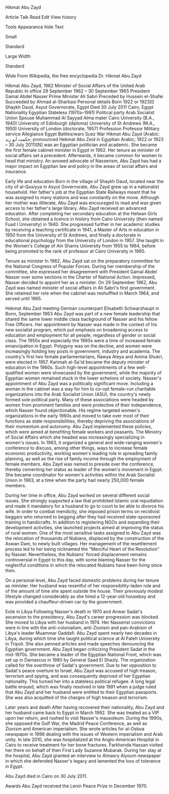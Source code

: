 Hikmat Abu Zayd

Article
Talk
Read
Edit
View history

Tools
Appearance hide
Text

Small

Standard

Large
Width

Standard

Wide
From Wikipedia, the free encyclopedia
Dr.
Hikmat Abu Zayd

Hikmat Abu Zayd, 1962
Minister of Social Affairs of the United Arab Republic
In office
29 September 1962 – 30 September 1965
President	Gamal Abdel Nasser
Prime Minister	Ali Sabri
Preceded by	Hussein el-Shafei
Succeeded by	Ahmad al-Sharbasi
Personal details
Born	1922 or 1923[I]
Shaykh Daud, Asyut Governorate, Egypt
Died	30 July 2011
Cairo, Egypt
Nationality	Egyptian
Stateless (1970s–1991)
Political party	Arab Socialist Union
Spouse	Muhammad Al Sayyad
Alma mater	Cairo University
(B.A., 1940)
University of Edinburgh
(diploma)
University of St Andrews
(M.A., 1950)
University of London
(doctorate, 1957)
Profession	Professor
Military service
Allegiance	Egypt
Battles/wars	Suez War
Hikmat Abu Zayd (Arabic: حكمت أبو زيد; pronounced Hekmat Abu Zeid in Egyptian Arabic; 1922 or 1923 – 30 July 2011)[N] was an Egyptian politician and academic. She became the first female cabinet minister in Egypt in 1962. Her tenure as minister of social affairs set a precedent. Afterwards, it became common for women to head that ministry. An avowed advocate of Nasserism, Abu Zayd has had a major impact on Egyptian law and policy in the areas of social affairs and insurance.

Early life and education
Born in the village of Shaykh Daud, located near the city of al-Qusiyya in Asyut Governorate, Abu Zayd grew up in a nationalist household. Her father's job at the Egyptian State Railways meant that he was assigned to many stations and was constantly on the move. Although her mother was illiterate, Abu Zayd was encouraged to read and was given access to her father's large library. Abu Zayd received an advanced education. After completing her secondary education at the Helwan Girls School, she obtained a licence in history from Cairo University (then named Fuad I University) in 1940. She progressed further in her academic studies by receiving a teaching certificate in 1941, a Master of Arts in education in 1950 from the University of St Andrews, and finally a doctorate in educational psychology from the University of London in 1957. She taught in the Women's College of Ain Shams University from 1955 to 1964, before being promoted to the rank of professor at Cairo University in 1965.

Tenure as minister
In 1962, Abu Zayd sat on the preparatory committee for the National Congress of Popular Forces. During her membership of the committee, she expressed her disagreement with President Gamal Abdel Nasser over some sections in the Charter of National Action. Impressed, Nasser decided to appoint her as a minister. On 29 September 1962, Abu Zayd was named minister of social affairs in Ali Sabri's first government. She retained her role when the cabinet was reshuffled in March 1964, and served until 1965.


Hekmat Abu Zaid meeting German counterpart Elisabeth Schwarzhaupt in Bonn, September 1963
Abu Zayd was part of a new female leadership that shared the same lower middle class background of Nasser and his fellow Free Officers. Her appointment by Nasser was made in the context of his new socialist program, which put emphasis on broadening access to education and employment for all people, regardless of gender or social class. The 1950s and especially the 1960s were a time of increased female emancipation in Egypt. Polygyny was on the decline, and women were increasingly holding key posts in government, industry and academia. The country's first two female parliamentarians, Rawya Ateya and Amina Shukri, were elected in 1957. Karimah al-Sa'id became the deputy minister of education in the 1960s. Such high-level appointments of a few well-qualified women were showcased by the government, while the majority of Egyptian women remained stuck in the lower echelons of society. Nasser's appointment of Abu Zayd was a politically significant move. Including a woman in the cabinet was a way for him to co-opt female-run charitable organizations into the Arab Socialist Union (ASU), the country's newly formed sole political party. Many of these associations were headed by women from prominent families and were protective of their independence, which Nasser found objectionable. His regime targeted women's organizations in the early 1960s and moved to take over most of their functions as state responsibilities, thereby depriving the associations of their momentum and autonomy. Abu Zayd implemented these policies, which were aimed at benefiting female workers and peasants. The Ministry of Social Affairs which she headed was increasingly specializing in women's issues. In 1963, it organized a general and wide-ranging women's conference to discuss, among other things, ways to increase female economic productivity, working women's leading role in spreading family planning, as well as the rise of family income through the employment of female members. Abu Zayd was named to preside over the conference, thereby cementing her status as leader of the women's movement in Egypt. She became coordinator for women's activities within the Arab Socialist Union in 1963, at a time when the party had nearly 250,000 female members.

During her time in office, Abu Zayd worked on several different social issues. She strongly supported a law that prohibited Islamic oral repudiation and made it mandatory for a husband to go to court to be able to divorce his wife. In order to combat mendicity, she imposed prison terms on recidivist beggars who returned to begging after they had received state-sponsored training in handicrafts. In addition to registering NGOs and expanding their development activities, she launched projects aimed at improving the status of rural women. One of the most sensitive tasks assigned to Abu Zayd was the relocation of thousands of Nubians, displaced by the construction of the Aswan Dam, to newly built villages. Her management of the resettlement process led to her being nicknamed the "Merciful Heart of the Revolution" by Nasser. Nevertheless, the Nubians' forced displacement remains controversial in Egypt to this day, with some blaming Nasser for the neglectful conditions in which the relocated Nubians have been living since then.

On a personal level, Abu Zayd faced domestic problems during her tenure as minister. Her husband was resentful of her responsibility-laden role and of the amount of time she spent outside the house. Their previously modest lifestyle changed considerably as she hired a 12-year-old houseboy and was provided a chauffeur-driven car by the government.

Exile in Libya
Following Nasser's death in 1970 and Anwar Sadat's ascension to the presidency, Abu Zayd's career progression was blocked. She moved to Libya with her husband in 1974. Her Nasserist convictions were in line with the anti-colonialism, anti-Zionism and pan-Arabism of Libya's leader Muammar Gaddafi. Abu Zayd spent nearly two decades in Libya, during which time she taught political science at Al Fateh University in Tripoli. She also penned articles and made speeches denouncing the Egyptian government. Abu Zayd began criticizing President Sadat in the mid-1970s. She became a leader of the Egyptian National Front, which was set up in Damascus in 1980 by General Saad El Shazly. The organization called for the overthrow of Sadat's government. Due to her opposition to Sadat's peace overture to Israel, Abu Zayd was accused of high treason, terrorism and spying, and was consequently deprived of her Egyptian nationality. This turned her into a stateless political refugee. A long legal battle ensued, which was finally resolved in late 1991 when a judge ruled that Abu Zayd and her husband were entitled to their Egyptian passports. She was also acquitted of the charges of high treason and terrorism.

Later years and death
After having recovered their nationality, Abu Zayd and her husband came back to Egypt in March 1992. She was treated as a VIP upon her return, and rushed to visit Nasser's mausoleum. During the 1990s, she opposed the Gulf War, the Madrid Peace Conference, as well as Zionism and American imperialism. She wrote articles for al-Osboa newspaper in 1998 dealing with the issues of Western imperialism and Arab unity. In late 2010, she was hospitalized at the Anglo-American Hospital in Cairo to receive treatment for her bone fractures. Farkhonda Hassan visited her there on behalf of then First Lady Suzanne Mubarak. During her stay at the hospital, Abu Zayd granted an interview to Almasry Alyoum newspaper in which she defended Nasser's legacy and lamented the loss of tolerance in Egypt.

Abu Zayd died in Cairo on 30 July 2011.

Awards
Abu Zayd received the Lenin Peace Prize in December 1970.

